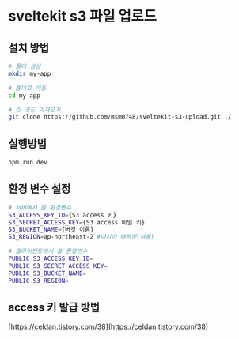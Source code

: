 # sveltekit s3 파일 업로드

## 설치 방법

```bash
# 폴더 생성
mkdir my-app

# 폴더로 이동
cd my-app

# 깃 코드 가져오기
git clone https://github.com/msm0748/sveltekit-s3-upload.git ./
```

## 실행방법

```bash
npm run dev
```

## 환경 변수 설정

```bash
# 서버에서 쓸 환경변수
S3_ACCESS_KEY_ID={S3 access 키}
S3_SECRET_ACCESS_KEY={S3 access 비밀 키}
S3_BUCKET_NAME={버킷 이름}
S3_REGION=ap-northeast-2 #아시아 태평양(서울)

# 클라이언트에서 쓸 환경변수
PUBLIC_S3_ACCESS_KEY_ID=
PUBLIC_S3_SECRET_ACCESS_KEY=
PUBLIC_S3_BUCKET_NAME=
PUBLIC_S3_REGION=
```

## access 키 발급 방법

[https://celdan.tistory.com/38](https://celdan.tistory.com/38)
